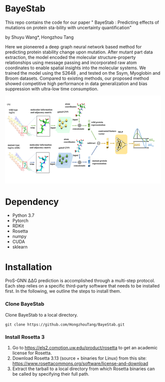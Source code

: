# BayeStab

This repo contains the code for our paper " BayeStab : Predicting effects of mutations on protein sta-bility with uncertainty quantification"

by Shuyu Wang*, Hongzhou Tang

Here we pioneered a deep graph neural network based method for predicting protein stability change upon mutation. After mutant part data extraction, the model encoded the molecular structure-property relationships using message passing and incorporated raw atom coordinates to enable spatial insights into the molecular systems. We trained the model using the S2648 , and tested on the Ssym, Myoglobin and Broom datasets. Compared to existing methods, our proposed method showed competitive high performance in data generalization and bias suppression with ultra-low time consumption.

![image](https://github.com/shuyu-wang/ProS-GNN/raw/main/fig1(A).png)

# Dependency

* Python 3.7
* Pytorch
* RDKit
* Rosetta
* numpy
* CUDA
* sklearn

# Installation

ProS-GNN ΔΔG  prediction is accomplished through a multi-step protocol. Each step relies on a specific third-party software that needs to be installed first. In the following, we outline the steps to install them.

### Clone BayeStab

Clone BayeStab to a local directory.

```
git clone https://github.com/HongzhouTang/BayeStab.git
```

### Install Rosetta 3

1. Go to https://els2.comotion.uw.edu/product/rosetta to get an academic license for Rosetta.
2. Download Rosetta 3.13 (source + binaries for Linux) from this site: https://www.rosettacommons.org/software/license-and-download
3. Extract the tarball to a local directory from which Rosetta binaries can be called by specifying their full path.




